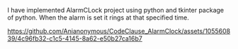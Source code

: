  I have implemented AlarmCLock project using python and tkinter package of python.
 When the alarm is set it rings at that specified time.



https://github.com/Anianonymous/CodeClause_AlarmClock/assets/105560839/4c96fb32-c1c5-4145-8a62-e50b27ca16b7

